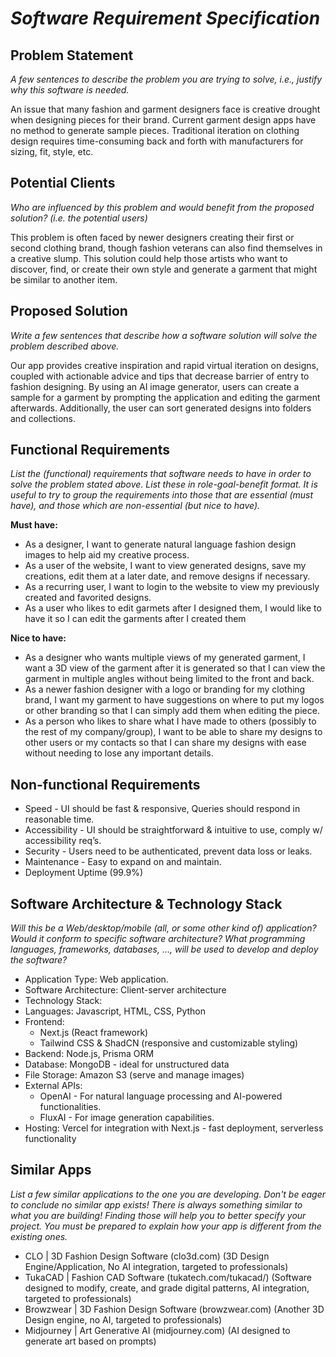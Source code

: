# _Software Requirement Specification_

## Problem Statement

_A few sentences to describe the problem you are trying to solve, i.e., justify why this software is needed._

An issue that many fashion and garment designers face is creative drought when designing pieces for their brand. Current garment design apps have no method to generate sample pieces. Traditional iteration on clothing design requires time-consuming back and forth with manufacturers for sizing, fit, style, etc.

## Potential Clients

_Who are influenced by this problem and would benefit from the proposed solution? (i.e. the potential users)_

This problem is often faced by newer designers creating their first or second clothing brand, though fashion veterans can also find themselves in a creative slump. This solution could help those artists who want to discover, find, or create their own style and generate a garment that might be similar to another item.

## Proposed Solution

_Write a few sentences that describe how a software solution will solve the problem described above._

Our app provides creative inspiration and rapid virtual iteration on designs, coupled with actionable advice and tips that decrease barrier of entry to fashion designing. By using an AI image generator, users can create a sample for a garment by prompting the application and editing the garment afterwards. Additionally, the user can sort generated designs into folders and collections.

## Functional Requirements

_List the (functional) requirements that software needs to have in order to solve the problem stated above. List these in role-goal-benefit format. It is useful to try to group the requirements into those that are essential (must have), and those which are non-essential (but nice to have)._

**Must have:**

- As a designer, I want to generate natural language fashion design images to help aid my creative process.
- As a user of the website, I want to view generated designs, save my creations, edit them at a later date, and remove designs if necessary.
- As a recurring user, I want to login to the website to view my previously created and favorited designs.
- As a user who likes to edit garmets after I designed them, I would like to have it so I can edit the garments after I created them


**Nice to have:**

- As a designer who wants multiple views of my generated garment, I want a 3D view of the garment after it is generated so that I can view the garment in multiple angles without being limited to the front and back.
- As a newer fashion designer with a logo or branding for my clothing brand, I want my garment to have suggestions on where to put my logos or other branding so that I can simply add them when editing the piece.
- As a person who likes to share what I have made to others (possibly to the rest of my company/group), I want to be able to share my designs to other users or my contacts so that I can share my designs with ease without needing to lose any important details.

## Non-functional Requirements

- Speed - UI should be fast & responsive, Queries should respond in reasonable time.
- Accessibility - UI should be straightforward & intuitive to use, comply w/ accessibility req’s.
- Security - Users need to be authenticated, prevent data loss or leaks.
- Maintenance - Easy to expand on and maintain.
- Deployment Uptime (99.9%)

## Software Architecture & Technology Stack

_Will this be a Web/desktop/mobile (all, or some other kind of) application? Would it conform to specific software architecture? What programming languages, frameworks, databases, …, will be used to develop and deploy the software?_

- Application Type: Web application.
- Software Architecture: Client-server architecture
- Technology Stack:
- Languages: Javascript, HTML, CSS, Python
- Frontend:
  - Next.js (React framework)
  - Tailwind CSS & ShadCN (responsive and customizable styling)
- Backend: Node.js, Prisma ORM
- Database: MongoDB - ideal for unstructured data
- File Storage: Amazon S3 (serve and manage images)
- External APIs:
  - OpenAI - For natural language processing and AI-powered functionalities.
  - FluxAI - For image generation capabilities.
- Hosting: Vercel for integration with Next.js - fast deployment, serverless functionality

## Similar Apps

_List a few similar applications to the one you are developing. Don't be eager to conclude no similar app exists! There is always something similar to what you are building! Finding those will help you to better specify your project. You must be prepared to explain how your app is different from the existing ones._

- CLO | 3D Fashion Design Software (clo3d.com) (3D Design Engine/Application, No AI integration, targeted to professionals)
- TukaCAD | Fashion CAD Software (tukatech.com/tukacad/) (Software designed to modify, create, and grade digital patterns, AI integration, targeted to professionals)
- Browzwear | 3D Fashion Design Software (browzwear.com) (Another 3D Design engine, no AI, targeted to professionals)
- Midjourney | Art Generative AI (midjourney.com) (AI designed to generate art based on prompts)
